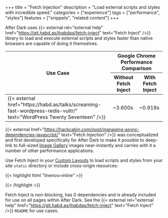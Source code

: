 +++
title = "Fetch Injection"
description = "Load external scripts and styles with incredible speed."
categories = ["experience"]
tags = ["performance", "styles"]
features = ["snippets", "related content"]
+++

After Dark uses {{< external rel="external help" href="https://git.habd.as/jhabdas/fetch-inject" text="Fetch Inject" />}} library to load and execute external scripts and styles faster than native browsers are capable of doing it themselves.

<table>
  <thead>
    <tr>
      <th rowspan="2" scope="col">Use Case</th>
      <th colspan="2" scope="col">Google Chrome Performance Comparison</th>
    </tr>
    <tr>
      <th scope="col">Without Fetch Inject</th>
      <th scope="col">With Fetch Inject</th>
    </tr>
  </thead>
  <tbody>
    <td>{{< external href="https://habd.as/talks/screaming-fast-wordpress-redis-vultr/" text="WordPress Twenty Seventeen" />}}</td>
    <td>~3.600s</td>
    <td>~0.918s</td>
  </tbody>
</table>

{{< external href="https://hackcabin.com/post/managing-async-dependencies-javascript/" text="Fetch Injection" />}} was conceptualized and first developed specifically for After Dark to make it possible to deep-link to full-sized [Image Gallery](/modules/hall-of-mirrors) images near-instantly and carries with it a number of other performance applications.

Use Fetch Inject in your [Custom Layouts](../custom-layouts) to load scripts and styles from your site `static` directory or include cross-origin resources:

{{< highlight html "linenos=inline" >}}
<script>
  fetchInject(['/js/baffle.min.js']).then(() => {
    baffle('header h1').start().reveal(1000);
  })
</script>
{{< /highlight >}}

Fetch Inject is non-blocking, has 0 dependencies and is already included for use on all pages within After Dark. See the {{< external rel="external help" href="https://git.habd.as/jhabdas/fetch-inject" text="Fetch Inject" />}} `README` for use cases.
